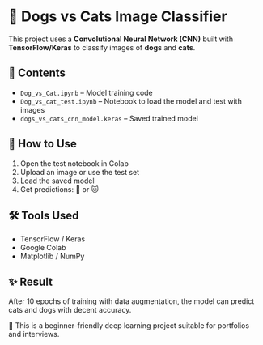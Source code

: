# 🐾 Dogs vs Cats Image Classifier

This project uses a **Convolutional Neural Network (CNN)** built with **TensorFlow/Keras** to classify images of **dogs** and **cats**.

## 📁 Contents

- `Dog_vs_Cat.ipynb` – Model training code  
- `Dog_vs_cat_test.ipynb` – Notebook to load the model and test with images  
- `dogs_vs_cats_cnn_model.keras` – Saved trained model  

## 🚀 How to Use

1. Open the test notebook in Colab
2. Upload an image or use the test set
3. Load the saved model
4. Get predictions: 🐶 or 🐱

## 🛠️ Tools Used

- TensorFlow / Keras
- Google Colab
- Matplotlib / NumPy

## ✨ Result

After 10 epochs of training with data augmentation, the model can predict cats and dogs with decent accuracy.



📌 This is a beginner-friendly deep learning project suitable for portfolios and interviews.
